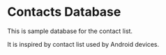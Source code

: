 Contacts Database
=================

This is sample database for the contact list.

It is inspired by contact list used by Android devices.
